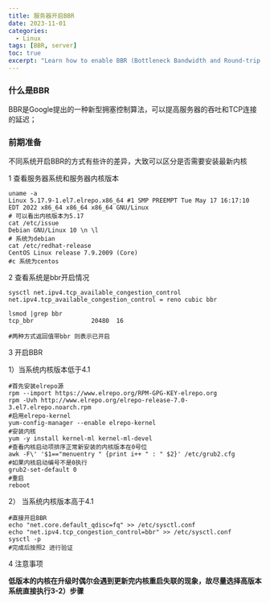 ```yaml
---
title: 服务器开启BBR
date: 2023-11-01
categories: 
  - Linux
tags: [BBR, server]
toc: true
excerpt: "Learn how to enable BBR (Bottleneck Bandwidth and Round-trip propagation time) on your server to improve network performance. This guide provides step-by-step instructions for configuring BBR on various server environments."
---
```


### 什么是BBR

BBR是Google提出的一种新型拥塞控制算法，可以提高服务器的吞吐和TCP连接的延迟；

### 前期准备

不同系统开启BBR的方式有些许的差异，大致可以区分是否需要安装最新内核

1 查看服务器系统和服务器内核版本

```shell
uname -a
Linux 5.17.9-1.el7.elrepo.x86_64 #1 SMP PREEMPT Tue May 17 16:17:10 EDT 2022 x86_64 x86_64 x86_64 GNU/Linux
# 可以看出内核版本为5.17
cat /etc/issue
Debian GNU/Linux 10 \n \l
# 系统为debian
cat /etc/redhat-release
CentOS Linux release 7.9.2009 (Core)
#c 系统为centos
```

2 查看系统是bbr开启情况

```shell
sysctl net.ipv4.tcp_available_congestion_control
net.ipv4.tcp_available_congestion_control = reno cubic bbr

lsmod |grep bbr
tcp_bbr                20480  16

#两种方式返回值带bbr 则表示已开启
```



3 开启BBR

1）当系统内核版本低于4.1

```shell
#首先安装elrepo源
rpm --import https://www.elrepo.org/RPM-GPG-KEY-elrepo.org
rpm -Uvh http://www.elrepo.org/elrepo-release-7.0-3.el7.elrepo.noarch.rpm
#启用elrepo-kernel
yum-config-manager --enable elrepo-kernel
#安装内核
yum -y install kernel-ml kernel-ml-devel
#查看内核启动项排序正常新安装的内核版本在0号位
awk -F\' '$1=="menuentry " {print i++ " : " $2}' /etc/grub2.cfg
#如果内核启动编号不是0执行
grub2-set-default 0
#重启
reboot
```

2） 当系统内核版本高于4.1

```shell
#直接开启BBR
echo "net.core.default_qdisc=fq" >> /etc/sysctl.conf
echo "net.ipv4.tcp_congestion_control=bbr" >> /etc/sysctl.conf
sysctl -p
#完成后按照2 进行验证
```

4 注意事项

**低版本的内核在升级时偶尔会遇到更新完内核重启失联的现象，故尽量选择高版本系统直接执行3-2）步骤**
